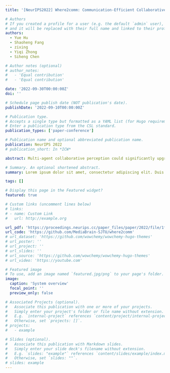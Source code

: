 ```yaml
---
title: '[NeurIPS2022] Where2comm: Communication-Efficient Collaborative Perception via Spatial Confidence Maps'

# Authors
# If you created a profile for a user (e.g. the default `admin` user), write the username (folder name) here
# and it will be replaced with their full name and linked to their profile.
authors:
  - Yue Hu
  - Shaoheng Fang
  - zixing
  - Yiqi Zhong
  - Siheng Chen

# Author notes (optional)
# author_notes:
#   - 'Equal contribution'
#   - 'Equal contribution'

date: '2022-09-30T00:00:00Z'
doi: ''

# Schedule page publish date (NOT publication's date).
publishDate: '2022-09-10T00:00:00Z'

# Publication type.
# Accepts a single type but formatted as a YAML list (for Hugo requirements).
# Enter a publication type from the CSL standard.
publication_types: ['paper-conference']

# Publication name and optional abbreviated publication name.
publication: NeurIPS 2022
# publication_short: In *ICW*

abstract: Multi-agent collaborative perception could significantly upgrade the perception performance by enabling agents to share complementary information with each other through communication. It inevitably results in a fundamental trade-off between perception performance and communication bandwidth. To tackle this bottleneck issue, we propose a spatial confidence map, which reflects the spatial heterogeneity of perceptual information. It empowers agents to only share spatially sparse, yet perceptually critical information, contributing to where to commu- nicate. Based on this novel spatial confidence map, we propose Where2comm, a communication-efficient collaborative perception framework. Where2comm has two distinct advantages, i) it considers pragmatic compression and uses less communication to achieve higher perception performance by focusing on perceptually critical areas; and ii) it can handle varying communication band- width by dynamically adjusting spatial areas involved in communication. To evaluate Where2comm, we consider 3D object detection in both real-world and simulation scenarios with two modalities (camera/LiDAR) and two agent types (cars/drones) on four datasets, OPV2V, V2X-Sim, DAIR-V2X, and our origi- nal CoPerception-UAVs. Where2comm consistently outperforms previous meth- ods; for example, it achieves more than 100, 000× lower communication volume and still outperforms DiscoNet and V2X-ViT on OPV2V.

# Summary. An optional shortened abstract.
summary: Lorem ipsum dolor sit amet, consectetur adipiscing elit. Duis posuere tellus ac convallis placerat. Proin tincidunt magna sed ex sollicitudin condimentum.

tags: []

# Display this page in the Featured widget?
featured: true

# Custom links (uncomment lines below)
# links:
# - name: Custom Link
#   url: http://example.org

url_pdf: 'https://proceedings.neurips.cc/paper_files/paper/2022/file/1f5c5cd01b864d53cc5fa0a3472e152e-Paper-Conference.pdf'
url_code: 'https://github.com/MediaBrain-SJTU/where2comm'
# url_dataset: 'https://github.com/wowchemy/wowchemy-hugo-themes'
# url_poster: ''
# url_project: ''
# url_slides: ''
# url_source: 'https://github.com/wowchemy/wowchemy-hugo-themes'
# url_video: 'https://youtube.com'

# Featured image
# To use, add an image named `featured.jpg/png` to your page's folder.
image:
  caption: 'System overview'
  focal_point: ''
  preview_only: false

# Associated Projects (optional).
#   Associate this publication with one or more of your projects.
#   Simply enter your project's folder or file name without extension.
#   E.g. `internal-project` references `content/project/internal-project/index.md`.
#   Otherwise, set `projects: []`.
# projects:
#   - example

# Slides (optional).
#   Associate this publication with Markdown slides.
#   Simply enter your slide deck's filename without extension.
#   E.g. `slides: "example"` references `content/slides/example/index.md`.
#   Otherwise, set `slides: ""`.
# slides: example
---
```

<!-- 
{{% callout note %}}
Click the _Cite_ button above to demo the feature to enable visitors to import publication metadata into their reference management software.
{{% /callout %}}

{{% callout note %}}
Create your slides in Markdown - click the _Slides_ button to check out the example.
{{% /callout %}}

Add the publication's **full text** or **supplementary notes** here. You can use rich formatting such as including [code, math, and images](https://wowchemy.com/docs/content/writing-markdown-latex/). -->
